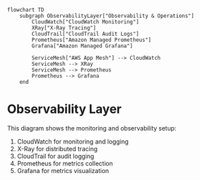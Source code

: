 ```mermaid
flowchart TD
    subgraph ObservabilityLayer["Observability & Operations"]
        CloudWatch["CloudWatch Monitoring"]
        XRay["X-Ray Tracing"]
        CloudTrail["CloudTrail Audit Logs"]
        Prometheus["Amazon Managed Prometheus"]
        Grafana["Amazon Managed Grafana"]
        
        ServiceMesh["AWS App Mesh"] --> CloudWatch
        ServiceMesh --> XRay
        ServiceMesh --> Prometheus
        Prometheus --> Grafana
    end
```

# Observability Layer
This diagram shows the monitoring and observability setup:
1. CloudWatch for monitoring and logging
2. X-Ray for distributed tracing
3. CloudTrail for audit logging
4. Prometheus for metrics collection
5. Grafana for metrics visualization

